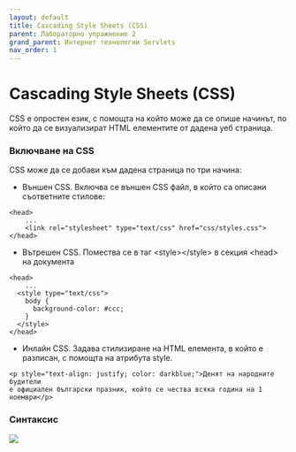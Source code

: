 ```yaml
---
layout: default
title: Cascading Style Sheets (CSS)
parent: Лабораторно упражнение 2
grand_parent: Интернет технологии Servlets
nav_order: 1
---
```


# Cascading Style Sheets (CSS)

CSS е опростен език, с помощта на който може да се опише начинът, по който да се визуализират HTML елементите от дадена уеб страница.

### Включване на CSS

CSS може да се добави към дадена страница по три начина:

* Външен CSS. Включва се външен CSS файл, в който са описани съответните стилове:

```
<head>
	...
	<link rel="stylesheet" type="text/css" href="css/styles.css">
</head>
```

* Вътрешен CSS. Помества се в таг \<style>\</style> в секция \<head> на документа 

```
<head>
	...
  <style type="text/css">
    body {
      background-color: #ccc;
    }
  </style>
</head>
```

* Инлайн CSS. Задава стилизиране на HTML елемента, в който е разписан, с помощта на атрибута style.

```
<p style="text-align: justify; color: darkblue;">Денят на народните будители 
е официален български празник, който се чества всяка година на 1 ноември</p>
```

### Синтаксис

![](../../../../assets/css.jpg)
